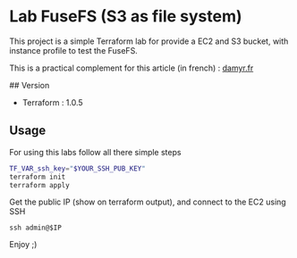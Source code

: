 # Lab FuseFS (S3 as file system)

This project is a simple Terraform lab for provide a EC2 and S3 bucket, with instance profile to test the FuseFS.

This is a practical complement for this article (in french) : [damyr.fr]()

## Version

* Terraform : 1.0.5

## Usage

For using this labs follow all there simple steps

```bash
TF_VAR_ssh_key="$YOUR_SSH_PUB_KEY"
terraform init
terraform apply
```

Get the public IP (show on terraform output), and connect to the EC2 using SSH

`ssh admin@$IP`

Enjoy ;)
